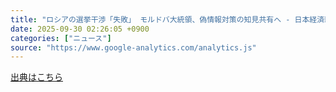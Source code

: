 ```yaml
---
title: "ロシアの選挙干渉「失敗」 モルドバ大統領、偽情報対策の知見共有へ - 日本経済新聞"
date: 2025-09-30 02:26:05 +0900
categories: ["ニュース"]
source: "https://www.google-analytics.com/analytics.js"
---
```


[出典はこちら](https://www.google-analytics.com/analytics.js)
